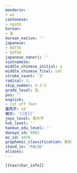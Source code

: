 ```yaml
---
mandarin:
- wù
cantonese:
- ngat6
korean:
- 올
korean_native: ''
japanese:
- KOTSU
- GOTSU
japanese_nanori: ''
vietnamese:
middle_chinese_initial: ŋ
middle_chinese_final: uət
stroke_count: '3'
radical: 儿
skip_number: 4-3-1
grade_level: 名
pos: ''
english:
- cut off feet
羅馬字: od
韓文: '[[옫]]'
joyo_level: 表外字
hsk_level: ''
hanmun_edu_level: ''
danayo_id: 8002
mc_id: 4476
graphemic_classification: 象形
stand_in: 'FALSE'
aliases:
---
```


```meta-bind-embed
[[nav/char_info]]
```
